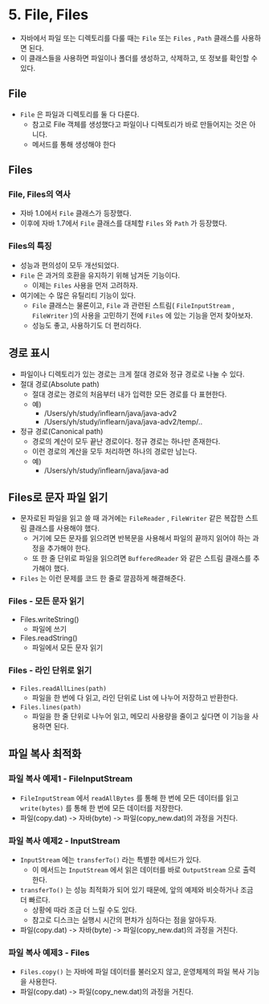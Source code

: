 # 5. File, Files
- 자바에서 파일 또는 디렉토리를 다룰 때는 `File` 또는 `Files` , `Path` 클래스를 사용하면 된다. 
- 이 클래스들을 사용하면 파일이나 폴더를 생성하고, 삭제하고, 또 정보를 확인할 수 있다.


## File
- `File` 은 파일과 디렉토리를 둘 다 다룬다. 
  - 참고로 File 객체를 생성했다고 파일이나 디렉토리가 바로 만들어지는 것은 아니다. 
  - 메서드를 통해 생성해야 한다


## Files
### File, Files의 역사
- 자바 1.0에서 `File` 클래스가 등장했다. 
- 이후에 자바 1.7에서 `File` 클래스를 대체할 `Files` 와 `Path` 가 등장했다.


### Files의 특징
- 성능과 편의성이 모두 개선되었다.
- `File` 은 과거의 호환을 유지하기 위해 남겨둔 기능이다. 
  - 이제는 `Files` 사용을 먼저 고려하자.
- 여기에는 수 많은 유틸리티 기능이 있다. 
  - `File` 클래스는 물론이고, `File` 과 관련된 스트림( `FileInputStream` , `FileWriter` )의 사용을 고민하기 전에 `Files` 에 있는 기능을 먼저 찾아보자. 
  - 성능도 좋고, 사용하기도 더 편리하다.


## 경로 표시
- 파일이나 디렉토리가 있는 경로는 크게 절대 경로와 정규 경로로 나눌 수 있다.
- 절대 경로(Absolute path)
  - 절대 경로는 경로의 처음부터 내가 입력한 모든 경로를 다 표현한다.
  - 예)
    - /Users/yh/study/inflearn/java/java-adv2
    - /Users/yh/study/inflearn/java/java-adv2/temp/..
- 정규 경로(Canonical path)
  - 경로의 계산이 모두 끝난 경로이다. 정규 경로는 하나만 존재한다.
  - 이런 경로의 계산을 모두 처리하면 하나의 경로만 남는다.
  - 예)
    - /Users/yh/study/inflearn/java/java-ad


## Files로 문자 파일 읽기
- 문자로된 파일을 읽고 쓸 때 과거에는 `FileReader` , `FileWriter` 같은 복잡한 스트림 클래스를 사용해야 했다. 
  - 거기에 모든 문자를 읽으려면 반복문을 사용해서 파일의 끝까지 읽어야 하는 과정을 추가해야 한다. 
  - 또 한 줄 단위로 파일을 읽으려면 `BufferedReader` 와 같은 스트림 클래스를 추가해야 했다.
- `Files` 는 이런 문제를 코드 한 줄로 깔끔하게 해결해준다.


### Files - 모든 문자 읽기
- Files.writeString()
  - 파일에 쓰기
- Files.readString()
  - 파일에서 모든 문자 읽기


### Files - 라인 단위로 읽기
- `Files.readAllLines(path)`
  - 파일을 한 번에 다 읽고, 라인 단위로 List 에 나누어 저장하고 반환한다.
- `Files.lines(path)`
  - 파일을 한 줄 단위로 나누어 읽고, 메모리 사용량을 줄이고 싶다면 이 기능을 사용하면 된다.


## 파일 복사 최적화
### 파일 복사 예제1 - FileInputStream
- `FileInputStream` 에서 `readAllBytes` 를 통해 한 번에 모든 데이터를 읽고 `write(bytes)` 를 통해 한 번에 모든 데이터를 저장한다.
- 파일(copy.dat) -> 자바(byte) -> 파일(copy_new.dat)의 과정을 거친다.


### 파일 복사 예제2 - InputStream
- `InputStream` 에는 `transferTo()` 라는 특별한 메서드가 있다.
  - 이 메서드는 `InputStream` 에서 읽은 데이터를 바로 `OutputStream` 으로 출력한다.
- `transferTo()` 는 성능 최적화가 되어 있기 때문에, 앞의 예제와 비슷하거나 조금 더 빠르다.
  - 상황에 따라 조금 더 느릴 수도 있다.
  - 참고로 디스크는 실행시 시간의 편차가 심하다는 점을 알아두자.
- 파일(copy.dat) -> 자바(byte) -> 파일(copy_new.dat)의 과정을 거친다.


### 파일 복사 예제3 - Files
- `Files.copy()` 는 자바에 파일 데이터를 불러오지 않고, 운영체제의 파일 복사 기능을 사용한다.
- 파일(copy.dat) -> 파일(copy_new.dat)의 과정을 거친다.